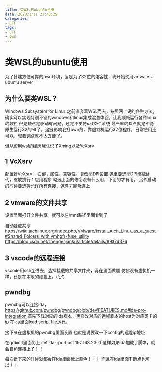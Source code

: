 ```yaml
---
title: 类WSL的ubuntu使用
date: 2020/1/11 21:46:25
categories:
- CTF
tags:
- CTF
- pwn
---
```



# 类WSL的ubuntu使用
为了搭建方便可靠的pwn环境，但是为了32位的兼容性，我开始使用vmware + ubuntu server
<!-- more -->

## 为什么要类WSL？
Windows Subsystem for Linux
之前直奔着WSL而去，按照网上说的各种方法，确实可以实现特别不错的windows和linux集成混血体验，让我顺畅运行各种linux的软件
但是缺点是驱动有问题，还是不支持ext文件系统
最严重的缺点就是不能原生运行32的elf了。这挺影响我打pwn的，靠虚拟机运行32位程序，日常使用还可以，想要调试就不太方便了。

但从使用wsl的经历我认识了Xming以及VcXsrv

## 1 VcXsrv
配置好VcXsrv：
右键，属性，兼容性，更改高DPI设置
这里要选高DPI缩放替代，缩放执行：应用程序
勾选上面的修复没有什么用，下面的才有用。
另外启动的时候要选择允许所有连接，这样才能够连上

## 2 vmware的文件共享

设置里面打开文件共享，就可以在/mnt路径里面看到了

自动挂载共享
https://wiki.archlinux.org/index.php/VMware/Install_Arch_Linux_as_a_guest#Shared_Folders_with_vmhgfs-fuse_utility
https://blog.csdn.net/shengerjianku/article/details/89874376

## 3 vscode的远程连接

vscode用ssh连进去，选择挂载的共享文件夹，再在里面做题
仿佛没有虚拟机一样，还是在本地的硬盘上，(*^_^*)

## pwndbg
pwndbg可以连接ida，
https://github.com/pwndbg/pwndbg/blob/dev/FEATURES.md#ida-pro-integration
首先下载对应的ida脚本，再修改对应的远程脚本的host为对应网卡的ip
在ida里面load script file运行。

接下来在虚拟机的pwndbg里面设置
也就是说要改一下config的远程ip地址

在gdbinit里面加上
set ida-rpc-host 192.168.230.1
这样如果ida加载了脚本，就会自动连接上了！！

每次断下来的时候就都会在ida里面标上颜色！！！
而且在ida里面下断点也可以！！